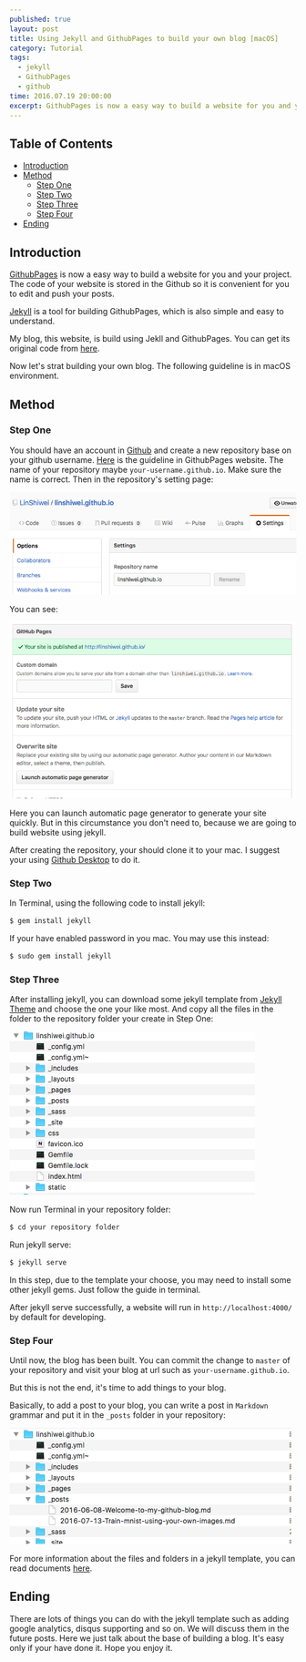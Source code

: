 ```yaml
---
published: true
layout: post
title: Using Jekyll and GithubPages to build your own blog [macOS]
category: Tutorial
tags: 
  - jekyll
  - GithubPages
  - github
time: 2016.07.19 20:00:00
excerpt: GithubPages is now a easy way to build a website for you and your project. The code of your website is stored in the Github so it is convenient for you to edit and push your posts.Jekyll is a tool for building GithubPages, which is also simple and easy to understand.
---
```


<!-- lsw toc mark1. Do not remove this comment so that lsw_toc can update TOC correctly. -->

## Table of Contents
- [Introduction](#introduction)
- [Method](#method)
    - [Step One](#step-one)
    - [Step Two](#step-two)
    - [Step Three](#step-three)
    - [Step Four](#step-four)
- [Ending](#ending)

<!-- lsw toc mark2. Do not remove this comment so that lsw_toc can update TOC correctly. -->

## Introduction

[GithubPages](https://pages.github.com) is now a easy way to build a website for you and your project. The code of your website is stored in the Github so it is convenient for you to edit and push your posts.

[Jekyll](https://jekyllrb.com) is a tool for building GithubPages, which is also simple and easy to understand.

My blog, this website, is build using Jekll and GithubPages. You can get its original code from [here](https://github.com/LinShiwei/linshiwei.github.io).

Now let's strat building your own blog. The following guideline is in macOS environment.

## Method

### Step One

You should have an account in [Github](https://github.com) and create a new repository base on your github username. [Here](https://pages.github.com) is the guideline in GithubPages website. The name of your repository maybe `your-username.github.io`. Make sure the name is correct. Then in the repository's setting page: 

![image](https://raw.githubusercontent.com/LinShiwei/linshiwei.github.io/master/images/屏幕快照%202016-07-19%2012.31.55.png)

You can see:

![image](https://raw.githubusercontent.com/LinShiwei/linshiwei.github.io/master/images/屏幕快照%202016-07-19%2014.18.21.png)

Here you can launch automatic page generator to generate your site quickly. But in this circumstance you don't need to, because we are going to build website using jekyll.

After creating the repository, your should clone it to your mac. I suggest your using [Github Desktop](https://desktop.github.com) to do it. 

### Step Two

In Terminal, using the following code to install jekyll:

```ruby
$ gem install jekyll
```

If your have enabled password in you mac. You may use this instead:

```ruby
$ sudo gem install jekyll
```

### Step Three

After installing jekyll, you can download some jekyll template from [Jekyll Theme](http://jekyllthemes.org) and choose the one your like most. And copy all the files in the folder to the repository folder your create in Step One:

![image](https://raw.githubusercontent.com/LinShiwei/linshiwei.github.io/master/images/屏幕快照%202016-07-19%2013.22.32.png)

Now run Terminal in your repository folder:

```ruby
$ cd your repository folder
```

Run jekyll serve:

```ruby
$ jekyll serve
```

In this step, due to the template your choose, you may need to install some other jekyll gems. Just follow the guide in terminal.

After jekyll serve successfully, a website will run in `http://localhost:4000/` by default for developing.

### Step Four

Until now, the blog has been built. You can commit the change to `master` of your repository and visit your blog at url such as `your-username.github.io`.

But this is not the end, it's time to add things to your blog.

Basically, to add a post to your blog, you can write a post in `Markdown` grammar and put it in the `_posts` folder in your repository:

![image](https://raw.githubusercontent.com/LinShiwei/linshiwei.github.io/master/images/屏幕快照%202016-07-19%2013.46.20.png)

For more information about the files and folders in a jekyll template, you can read documents [here](https://jekyllrb.com/docs/structure/).

## Ending

There are lots of things you can do with the jekyll template such as adding google analytics, disqus supporting and so on. We will discuss them in the future posts. Here we just talk about the base of building a blog. It's easy only if your have done it. Hope you enjoy it.


